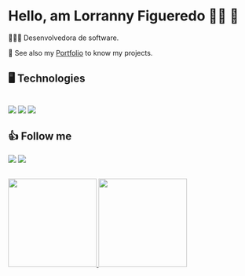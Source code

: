# Hello, am Lorranny Figueredo 👋🏽 👩 

👩🏾‍🏫 Desenvolvedora de software.</br> 

📓 See also my <a href="" target="_blank" >Portfolio</a> to know my projects.
 

## 🖥️ Technologies

<div style="display: inline_block"><br>
  <img src="https://img.shields.io/badge/HTML5-E34F26?style=for-the-badge&logo=html5&logoColor=white">
  <img src="https://img.shields.io/badge/CSS3-1572B6?style=for-the-badge&logo=css3&logoColor=white">
  <img src="https://img.shields.io/badge/JavaScript-F7DF1E?style=for-the-badge&logo=javascript&logoColor=black" target="_blank">
</div>

 
 ## 👍 Follow me
 
<div> 
  <a href = "mailto:lorrannyfigueredo@gmail.com"><img src="https://img.shields.io/badge/-Gmail-%23333?style=for-the-badge&logo=gmail&logoColor=white" target="_blank"></a>
  <a href="https://www.linkedin.com/in/lorrannyfigueredo/" target="_blank" ><img src="https://img.shields.io/badge/-LinkedIn-%230077B5?style=for-the-badge&logo=linkedin&logoColor=white"></a> 
</div>


##
<div>
  <a href="https://github.com/LooFig">
  <img height="180em" src="https://github-readme-stats.vercel.app/api?username=LooFig&show_icons=true&theme=dracula&include_all_commits=true&count_private=true"/>
  <img height="180em" src="https://github-readme-stats.vercel.app/api/top-langs/?username=LooFig&layout=compact&langs_count=16&theme=dracula"/>
</div>
